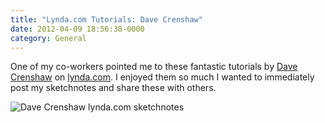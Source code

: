 ```yaml
---
title: "Lynda.com Tutorials: Dave Crenshaw"
date: 2012-04-09 18:56:38-0000
category: General
---
```


One of my co-workers pointed me to these fantastic tutorials by <a href="http://www.davecrenshaw.com/" target="_blank">Dave Crenshaw</a> on <a href="http://www.lynda.com/Business-Business-Skills-tutorials/Invaluable-Making-Yourself-Irreplaceable/88536-2.html" target="_blank">lynda.com</a>. I enjoyed them so much I wanted to immediately post my sketchnotes and share these with others.

<img src="https://www.sketchnotable.com/uploads/2021/1812ff1474.png" alt="Dave Crenshaw lynda.com sketchnotes"/>
